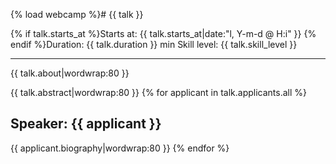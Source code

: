 {% load webcamp %}# {{ talk }}

{% if talk.starts_at %}Starts at: {{ talk.starts_at|date:"l, Y-m-d @ H:i" }}
{% endif %}Duration: {{ talk.duration }} min
Skill level: {{ talk.skill_level }}

---

{{ talk.about|wordwrap:80 }}

{{ talk.abstract|wordwrap:80 }}
{% for applicant in talk.applicants.all %}
## Speaker: {{ applicant }}

{{ applicant.biography|wordwrap:80 }}
{% endfor %}
